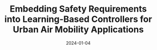 ---
title: "Embedding Safety Requirements into Learning-Based Controllers for Urban Air Mobility Applications"
authors:
- Omanshu Thapliyal
- Malarvizhi Sankaranarayanasamy
- Ravigopal Vennelakanti


date: "2024-01-04"

publication: "AIAA SciTech 2024 Forum"

links:
    pdf: https://doi.org/10.2514/6.2024-2395
    # code: https://github.com/hadisinaee/avicenna
    # slides: https://github.com/hadisinaee/avicenna
    # video: https://github.com/hadisinaee/avicenna
---